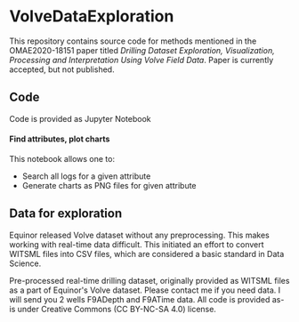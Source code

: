 # VolveDataExploration

This repository contains source code for methods mentioned in the OMAE2020-18151 paper titled *Drilling Dataset Exploration, Visualization, Processing and Interpretation Using Volve Field Data*. Paper is currently accepted, but not published.

## Code

Code is provided as Jupyter Notebook

#### Find attributes, plot charts

This notebook allows one to:
* Search all logs for a given attribute
* Generate charts as PNG files for given attribute

## Data for exploration

Equinor released Volve dataset without any preprocessing. This makes working with real-time data difficult. This initiated an effort to convert WITSML files into CSV files, which are considered a basic standard in Data Science.

Pre-processed real-time drilling dataset, originally provided as WITSML files as a part of Equinor's Volve dataset. Please contact me if you need data. I will send you 2 wells F9ADepth and F9ATime data.
All code is provided as-is under Creative Commons (CC BY-NC-SA 4.0) license.
